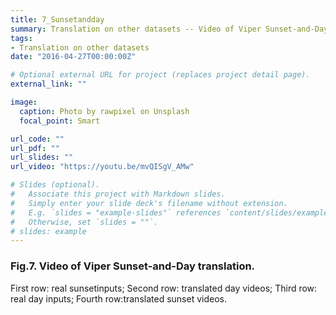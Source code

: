 ```yaml
---
title: 7_Sunsetandday
summary: Translation on other datasets -- Video of Viper Sunset-and-Day translation.
tags:
- Translation on other datasets
date: "2016-04-27T00:00:00Z"

# Optional external URL for project (replaces project detail page).
external_link: ""

image:
  caption: Photo by rawpixel on Unsplash
  focal_point: Smart

url_code: ""
url_pdf: ""
url_slides: ""
url_video: "https://youtu.be/mvQISgV_AMw"

# Slides (optional).
#   Associate this project with Markdown slides.
#   Simply enter your slide deck's filename without extension.
#   E.g. `slides = "example-slides"` references `content/slides/example-slides.md`.
#   Otherwise, set `slides = ""`.
# slides: example
---
```


### Fig.7. Video of Viper Sunset-and-Day translation.
First row: real sunsetinputs; Second row: translated day videos; Third row: real day inputs; Fourth row:translated sunset videos.
